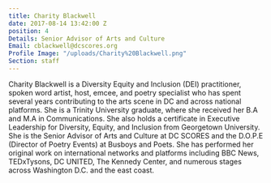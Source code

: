 ```yaml
---
title: Charity Blackwell
date: 2017-08-14 13:42:00 Z
position: 4
Details: Senior Advisor of Arts and Culture
Email: cblackwell@dcscores.org
Profile Image: "/uploads/Charity%20Blackwell.png"
Section: staff
---
```


Charity Blackwell is a Diversity Equity and Inclusion (DEI) practitioner, spoken word artist, host, emcee, and poetry specialist who has spent several years contributing to the arts scene in DC and across national platforms. She is a Trinity University graduate, where she received her B.A and M.A in Communications. She also holds a certificate in Executive Leadership for Diversity, Equity, and Inclusion from Georgetown University. She is the Senior Advisor of Arts and Culture at DC SCORES and the D.O.P.E (Director of Poetry Events) at Busboys and Poets. She has performed her original work on international networks and platforms including BBC News, TEDxTysons, DC UNITED, The Kennedy Center, and numerous stages across Washington D.C. and the east coast.